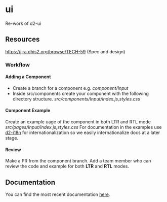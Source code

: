 # ui
Re-work of d2-ui

## Resources
https://jira.dhis2.org/browse/TECH-59 (Spec and design)

### Workflow

#### Adding a Component
- Create a branch for a component e.g. _component/Input_
- Inside src/components create your component with the following directory structure. _src/components/Input/index.js,styles.css_

#### Component Example
Create an example uage of the component in both LTR and RTL mode _src/pages/Input/index.js,styles.css_
For documentation in the examples use [d2-i18n](https://github.com/dhis2/d2-i18n) for internationalization so we easily internationalize docs at a later stage.

#### Review
Make a PR from the component branch. Add a team member who can review the code and example for both **LTR** and **RTL** modes.

## Documentation
You can find the most recent documentation [here](https://github.com/facebookincubator/create-react-app/blob/master/packages/react-scripts/template/README.md).
